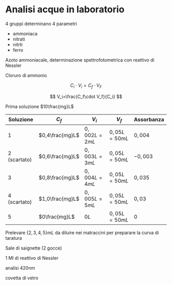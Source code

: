 # Analisi acque  in laboratorio

4 gruppi determinano 4 parametri

* ammoniaca
* nitrati
* nitrti
* ferro


Azoto ammoniacale, determinazione spettrofotometrica con reattivo di Nessler

Cloruro di ammonio


$$
C_i\cdot V_i = C_f \cdot V_F
$$

$$
V_i=\frac{C_f\cdot V_f}{C_i}
$$

Prima soluzione $10\frac{mg}L$


|Soluzione|$C_f$|$V_i$|$V_f$|Assorbanza|
|---|---|---|---|---|
|1|$0,4\frac{mg}L$|$0,002L=2mL$|$0,05L=50mL$|$0,004$|
|2 (scartato)|$0,6\frac{mg}L$|$0,003L=3mL$|$0,05L=50mL$|$-0,003$
|3|$0,8\frac{mg}L$|$0,004L=4mL$|$0,05L=50mL$|$0,035$
|4 (scartato)|$1,0\frac{mg}L$|$0,005L=5mL$|$0,05L=50mL$|$0,03$
|5|$0\frac{mg}L$|$0L$|$0,05L=50mL$|$0$|

Prelevare $\{2,3,4,5\}mL$ da diluire nei matraccini per preparare la curva di taratura

Sale di saignette (2 gocce)

1 Ml di reattivo di Nessler

analisi 420nm

covetta di vetro
<!--stackedit_data:
eyJoaXN0b3J5IjpbMTE1MDQxMzkwLDExOTM4MDgxNDksLTEyMT
cwMzE2NTEsMzIzMTg1OTcsMTM2OTU2MzI4Miw0ODUzODEyMDgs
NjQ2NDMyOTM4XX0=
-->
